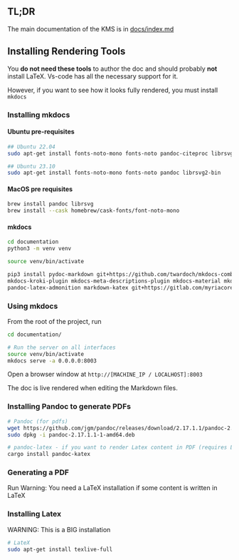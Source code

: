 ## TL;DR

The main documentation of the KMS is in [docs/index.md](./docs/index.md)

## Installing Rendering Tools

You **do not need these tools** to author the doc and should probably **not** install LaTeX.
Vs-code has all the necessary support for it.

However, if you want to see how it looks fully rendered, you must install `mkdocs`

### Installing mkdocs

#### Ubuntu pre-requisites

```sh
## Ubuntu 22.04
sudo apt-get install fonts-noto-mono fonts-noto pandoc-citeproc librsvg2-bin

## Ubuntu 23.10
sudo apt-get install fonts-noto-mono fonts-noto pandoc librsvg2-bin
```

#### MacOS pre requisites

```sh
brew install pandoc librsvg
brew install --cask homebrew/cask-fonts/font-noto-mono
```

#### mkdocs

```sh
cd documentation
python3 -m venv venv

source venv/bin/activate

pip3 install pydoc-markdown git+https://github.com/twardoch/mkdocs-combine.git \
mkdocs-kroki-plugin mkdocs-meta-descriptions-plugin mkdocs-material mkdocs-mermaid2-plugin \
pandoc-latex-admonition markdown-katex git+https://gitlab.com/myriacore/pandoc-kroki-filter.git
```

### Using mkdocs

From the root of the project, run

```bash
cd documentation/

# Run the server on all interfaces
source venv/bin/activate
mkdocs serve -a 0.0.0.0:8003
```

Open a browser window at `http://[MACHINE_IP / LOCALHOST]:8003`

The doc is live rendered when editing the Markdown files.

### Installing Pandoc to generate PDFs

```sh
# Pandoc (for pdfs)
wget https://github.com/jgm/pandoc/releases/download/2.17.1.1/pandoc-2.17.1.1-1-amd64.deb
sudo dpkg -i pandoc-2.17.1.1-1-amd64.deb

# pandoc-latex - if you want to render Latex content in PDF (requires Latex)
cargo install pandoc-katex
```

### Generating a PDF

Run
Warning: You need a LaTeX installation if some content is written in LaTeX

### Installing Latex

WARNING: This is a BIG installation

```sh
# LateX
sudo apt-get install texlive-full
```
